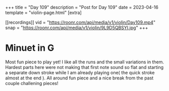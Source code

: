 +++
title = "Day 109"
description = "Post for Day 109"
date = 2023-04-16
template = "violin-page.html"
[extra]

[[recordings]]
vid = "https://roonr.com/api/media/v1/violin/Day109.mp4"
snap = "https://roonr.com/api/media/v1/violin/9L9D5QBSYI.jpg"
+++

# Minuet in G
Most fun piece to play yet! I like all the runs and the small variations in them. Hardest parts here were not making that first note sound so flat and starting a separate down stroke while I am already playing one( the quick stroke almost at the end ). All around fun piece and a nice break from the past couple challening pieces!